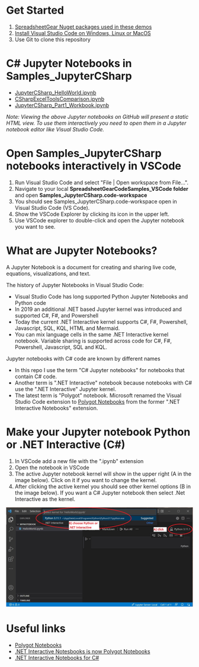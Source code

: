 # Get Started #
  1. [SpreadsheetGear Nuget packages used in these demos](../README.md#get-started)
  2. [Install Visual Studio Code on Windows, Linux or MacOS](../README.md#visual-studio-code-installation)
  3. Use Git to clone this repository

# C# Jupyter Notebooks in Samples_JupyterCSharp #
- [JupyterCSharp_HelloWorld.ipynb](../Samples_JupyterCSharp/JupyterCSharp_HelloWorld.ipynb)
- [CSharpExcelToolsComparison.ipynb](../Samples_JupyterCSharp/CSharpExcelToolsComparison.ipynb)
- [JupyterCSharp_Part1_Workbook.ipynb](../Samples_JupyterCSharp/JupyterCSharp_Part1_Workbook.ipynb)

*Note: Viewing the above Jupyter notebooks on GitHub will present a static HTML view. To use them interactively you need to open them in a Jupyter notebook editor like Visual Studio Code.*

# Open Samples_JupyterCSharp notebooks interactively in VSCode #
1. Run Visual Studio Code and select "File | Open workspace from File...".
2. Navigate to your local **SpreadsheetGearCodeSamples_VSCode folder** and open **Samples_JupyterCSharp.code-workspace**
3. You should see Samples_JupyterCSharp.code-workspace open in Visual Studio Code (VS Code).
4. Show the VSCode Explorer by clicking its icon in the upper left.
5. Use VSCode explorer to double-click and open the Jupyter notebook you want to see.

# What are Jupyter Notebooks? #

A Jupyter Notebook is a document for creating and sharing live code, equations, visualizations, and text.

The history of Jupyter Notebooks in Visual Studio Code:
- Visual Studio Code has long supported Python Jupyter Notebooks and Python code
- In 2019 an additional .NET based Jupyter kernel was introduced and supported C#, F#, and Powershell
- Today the current .NET Interactive kernel supports C#, F#, Powershell, Javascript, SQL, KQL, HTML and Mermaid.
- You can mix language cells in the same .NET Interactive kernel notebook. Variable sharing is supported across code for C#, F#, Powershell, Javascript, SQL and KQL.

Jupyter notebooks with C# code are known by different names

- In this repo I use the term "C# Jupyter notebooks" for notebooks that contain C# code. 
- Another term is ".NET Interactive" notebook because notebooks with C# use the ".NET Interactive" Jupyter kernel.
- The latest term is "Polygot" notebook. Microsoft renamed the Visual Studio Code extension to [Polygot Notebooks](https://marketplace.visualstudio.com/items?itemName=ms-dotnettools.dotnet-interactive-vscode) from the former ".NET Interactive Notebooks" extension.

# Make your Jupyter notebook Python or .NET Interactive (C#) #
1. In VSCode add a new file with the ".ipynb" extension 
2. Open the notebook in VSCode
3. The active Jupyter notebook kernel will show in the upper right (A in the image below). Click on it if you want to change the kernel.
4. After clicking the active kernel you should see other kernel options (B in the image below). If you want a C# Jupyter notebook then select .Net Interactive as the kernel.

![Image](images/ChangeNotebookKernel.jpg)

# Useful links #
- [Polygot Notebooks](https://marketplace.visualstudio.com/items?itemName=ms-dotnettools.dotnet-interactive-vscode)
- [.NET Interactive Notesbooks is now Polygot Notebooks](https://devblogs.microsoft.com/dotnet/dotnet-interactive-notebooks-is-now-polyglot-notebooks/)
- [.NET Interactive Notebooks for C#](https://github.com/dotnet/csharp-notebooks)



